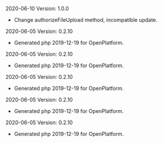 2020-06-10 Version: 1.0.0
- Change authorizeFileUpload method, incompatible update.

2020-06-05 Version: 0.2.10
- Generated php 2019-12-19 for OpenPlatform.

2020-06-05 Version: 0.2.10
- Generated php 2019-12-19 for OpenPlatform.

2020-06-05 Version: 0.2.10
- Generated php 2019-12-19 for OpenPlatform.

2020-06-05 Version: 0.2.10
- Generated php 2019-12-19 for OpenPlatform.

2020-06-05 Version: 0.2.10
- Generated php 2019-12-19 for OpenPlatform.

